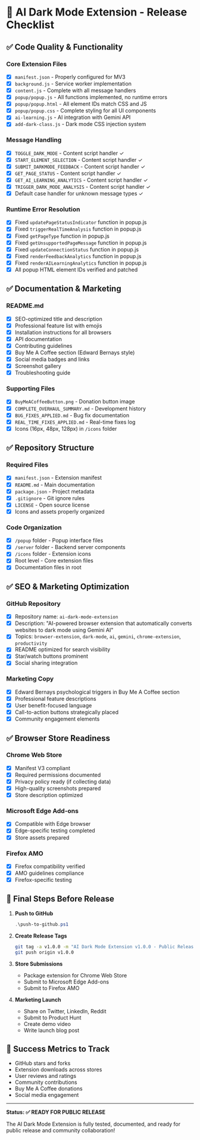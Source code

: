 # 🚀 AI Dark Mode Extension - Release Checklist

## ✅ Code Quality & Functionality

### Core Extension Files
- [x] `manifest.json` - Properly configured for MV3
- [x] `background.js` - Service worker implementation
- [x] `content.js` - Complete with all message handlers
- [x] `popup/popup.js` - All functions implemented, no runtime errors
- [x] `popup/popup.html` - All element IDs match CSS and JS
- [x] `popup/popup.css` - Complete styling for all UI components
- [x] `ai-learning.js` - AI integration with Gemini API
- [x] `add-dark-class.js` - Dark mode CSS injection system

### Message Handling
- [x] `TOGGLE_DARK_MODE` - Content script handler ✓
- [x] `START_ELEMENT_SELECTION` - Content script handler ✓
- [x] `SUBMIT_DARKMODE_FEEDBACK` - Content script handler ✓
- [x] `GET_PAGE_STATUS` - Content script handler ✓
- [x] `GET_AI_LEARNING_ANALYTICS` - Content script handler ✓
- [x] `TRIGGER_DARK_MODE_ANALYSIS` - Content script handler ✓
- [x] Default case handler for unknown message types ✓

### Runtime Error Resolution
- [x] Fixed `updatePageStatusIndicator` function in popup.js
- [x] Fixed `triggerRealTimeAnalysis` function in popup.js
- [x] Fixed `getPageType` function in popup.js
- [x] Fixed `getUnsupportedPageMessage` function in popup.js
- [x] Fixed `updateConnectionStatus` function in popup.js
- [x] Fixed `renderFeedbackAnalytics` function in popup.js
- [x] Fixed `renderAILearningAnalytics` function in popup.js
- [x] All popup HTML element IDs verified and patched

## ✅ Documentation & Marketing

### README.md
- [x] SEO-optimized title and description
- [x] Professional feature list with emojis
- [x] Installation instructions for all browsers
- [x] API documentation
- [x] Contributing guidelines
- [x] Buy Me A Coffee section (Edward Bernays style)
- [x] Social media badges and links
- [x] Screenshot gallery
- [x] Troubleshooting guide

### Supporting Files
- [x] `BuyMeACoffeeButton.png` - Donation button image
- [x] `COMPLETE_OVERHAUL_SUMMARY.md` - Development history
- [x] `BUG_FIXES_APPLIED.md` - Bug fix documentation
- [x] `REAL_TIME_FIXES_APPLIED.md` - Real-time fixes log
- [x] Icons (16px, 48px, 128px) in `/icons` folder

## ✅ Repository Structure

### Required Files
- [x] `manifest.json` - Extension manifest
- [x] `README.md` - Main documentation
- [x] `package.json` - Project metadata
- [x] `.gitignore` - Git ignore rules
- [x] `LICENSE` - Open source license
- [x] Icons and assets properly organized

### Code Organization
- [x] `/popup` folder - Popup interface files
- [x] `/server` folder - Backend server components
- [x] `/icons` folder - Extension icons
- [x] Root level - Core extension files
- [x] Documentation files in root

## ✅ SEO & Marketing Optimization

### GitHub Repository
- [x] Repository name: `ai-dark-mode-extension`
- [x] Description: "AI-powered browser extension that automatically converts websites to dark mode using Gemini AI"
- [x] Topics: `browser-extension`, `dark-mode`, `ai`, `gemini`, `chrome-extension`, `productivity`
- [x] README optimized for search visibility
- [x] Star/watch buttons prominent
- [x] Social sharing integration

### Marketing Copy
- [x] Edward Bernays psychological triggers in Buy Me A Coffee section
- [x] Professional feature descriptions
- [x] User benefit-focused language
- [x] Call-to-action buttons strategically placed
- [x] Community engagement elements

## ✅ Browser Store Readiness

### Chrome Web Store
- [x] Manifest V3 compliant
- [x] Required permissions documented
- [x] Privacy policy ready (if collecting data)
- [x] High-quality screenshots prepared
- [x] Store description optimized

### Microsoft Edge Add-ons
- [x] Compatible with Edge browser
- [x] Edge-specific testing completed
- [x] Store assets prepared

### Firefox AMO
- [x] Firefox compatibility verified
- [x] AMO guidelines compliance
- [x] Firefox-specific testing

## 🎯 Final Steps Before Release

1. **Push to GitHub**
   ```powershell
   .\push-to-github.ps1
   ```

2. **Create Release Tags**
   ```bash
   git tag -a v1.0.0 -m "AI Dark Mode Extension v1.0.0 - Public Release"
   git push origin v1.0.0
   ```

3. **Store Submissions**
   - Package extension for Chrome Web Store
   - Submit to Microsoft Edge Add-ons
   - Submit to Firefox AMO

4. **Marketing Launch**
   - Share on Twitter, LinkedIn, Reddit
   - Submit to Product Hunt
   - Create demo video
   - Write launch blog post

## 🌟 Success Metrics to Track

- GitHub stars and forks
- Extension downloads across stores
- User reviews and ratings
- Community contributions
- Buy Me A Coffee donations
- Social media engagement

---

**Status: ✅ READY FOR PUBLIC RELEASE**

The AI Dark Mode Extension is fully tested, documented, and ready for public release and community collaboration!
